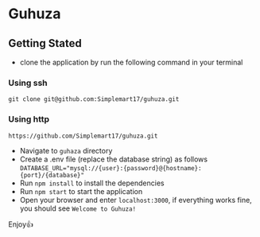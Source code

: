 ﻿# Guhuza

## Getting Stated
- clone the application by run the following command in your terminal
### Using ssh
```git clone git@github.com:Simplemart17/guhuza.git```
### Using http
```https://github.com/Simplemart17/guhuza.git```

- Navigate to `guhaza` directory
- Create a .env file (replace the database string) as follows
```DATABASE_URL="mysql://{user}:{password}@{hostname}:{port}/{database}"```
- Run ```npm install``` to install the dependencies
- Run ```npm start``` to start the application
- Open your browser and enter ```localhost:3000```, if everything works fine, you should see `Welcome to Guhuza!`

Enjoy👍
